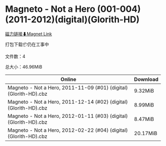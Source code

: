 # Magneto - Not a Hero (001-004)(2011-2012)(digital)(Glorith-HD)

[磁力链接⬇Magnet Link](magnet:?xt=urn:btih:16e3a274df38995f92437132b46708044273672a&dn=Magneto%20-%20Not%20a%20Hero%20%28001-004%29%282011-2012%29%28digital%29%28Glorith-HD%29)

打包下载📦仍在工事中

文件数：4

总大小：46.96MiB

Online | Download
--- | ---
Magneto - Not a Hero, 2011-11-09 (#01) (digital) (Glorith-HD).cbz | 9.32MiB
Magneto - Not a Hero, 2011-12-14 (#02) (digital) (Glorith-HD).cbz | 8.99MiB
Magneto - Not a Hero, 2012-01-11 (#03) (digital) (Glorith-HD).cbz | 8.47MiB
Magneto - Not a Hero, 2012-02-22 (#04) (digital) (Glorith-HD).cbz | 20.17MiB